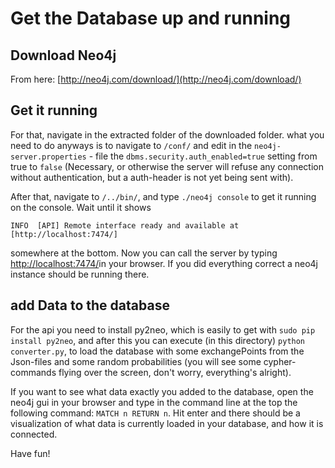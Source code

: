 # Get the Database up and running

## Download Neo4j
From here: [http://neo4j.com/download/](http://neo4j.com/download/)

## Get it running
For that, navigate in the extracted folder of the downloaded folder.
what you need to do anyways is to navigate to `/conf/` and edit in the 
`neo4j-server.properties` - file the `dbms.security.auth_enabled=true` 
setting from true to `false` (Necessary, or otherwise the server will 
refuse any connection without authentication, but a auth-header is 
not yet being sent with).

After that, navigate to `/../bin/`, and type `./neo4j console` to 
get it running on the console. Wait until it shows 

`INFO  [API] Remote interface ready and available at [http://localhost:7474/]`

somewhere at the bottom. Now you can call the server by typing 
[http://localhost:7474/](http://localhost:7474/)in your browser. 
If you did everything correct a neo4j instance should be running there.

## add Data to the database
For the api you need to install py2neo, which is easily to get with 
`sudo pip install py2neo`, and after this you can execute (in this directory) 
`python converter.py`, to load the database with some exchangePoints from the 
Json-files and some random probabilities (you will see some cypher-commands 
flying over the screen, don't worry, everything's alright).

If you want to see what data exactly you added to the database, open the neo4j gui 
in your browser and type in the command line at the top the following command:
`MATCH n RETURN n`. Hit enter and there should be a visualization of what data 
is currently loaded in your database, and how it is connected.

Have fun!